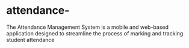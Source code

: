# attendance-
The Attendance Management System is a mobile and web-based application designed to streamline the process of marking and tracking student attendance
